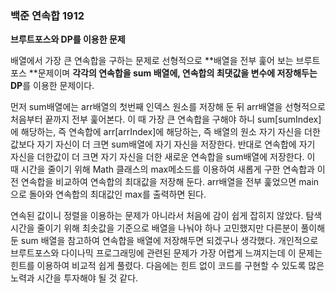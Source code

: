 ### 백준 연속합 1912

**브루트포스와 DP를 이용한 문제**

배열에서 가장 큰 연속합을 구하는 문제로 선형적으로 **배열을 전부 훑어 보는 브루트포스 **문제이며 **각각의 연속합을 sum 배열에, 연속합의 최댓값을 변수에 저장해두는  DP**를 이용한 문제이다.

먼저 sum배열에는 arr배열의 첫번째 인덱스 원소를 저장해 둔 뒤 arr배열을 선형적으로 처음부터 끝까지 전부 훑어본다. 이 때 가장 큰 연속합을 구해야 하니 sum[sumIndex]에 해당하는, 즉 연속합에  arr[arrIndex]에 해당하는, 즉 배열의 원소 자기 자신을 더한 값보다 자기 자신이 더 크면 sum배열에 자기 자신을 저장한다. 반대로 연속합에 자기 자신을 더한값이 더 크면 자기 자신을 더한 새로운 연속합을 sum배열에 저장한다. 이 때 시간을 줄이기 위해 Math 클래스의 max메소드를 이용하여 새롭게 구한 연속합과 이전 연속합을 비교하여 연속합의 최대값을 저장해 둔다. arr배열을 전부 훑었으면  main으로 돌아와 연속합의 최대값인 max를 출력하면 된다.

연속된 값이니 정렬을 이용하는 문제가 아니라서 처음에 감이 쉽게 잡히지 않았다. 탐색 시간을 줄이기 위해 최솟값을 기준으로 배열을 나눠야 하나 고민했지만 다른분이 풀이해둔 sum 배열을 참고하여 연속합을 배열에 저장해두면 되겠구나 생각했다. 개인적으로 브루트포스와 다이나믹 프로그래밍에 관련된 문제가 가장 어렵게 느껴지는데 이 문제는 힌트를 이용하여 비교적 쉽게 풀렸다. 다음에는 힌트 없이 코드를 구현할 수 있도록 많은 노력과 시간을 투자해야 될 것 같다.
